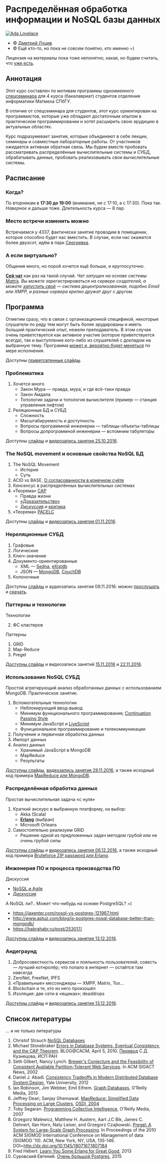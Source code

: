 <!-- -*- coding: utf-8 -*- -->

# Распределённая обработка информации и NoSQL базы данных

[![Ada Lovelace](resources/Ada-18-396x480.jpg)](https://en.wikipedia.org/wiki/Ada_Lovelace)

<!-- © [Высшая инженерная школа «Авалон»](http://www.avalon.ru/) \ -->
<!-- © [ООО «Ланит-Терком»](http://lanit-tercom.com/) \ -->
<!-- © [ФГАОУ ВО СПбПУ](http://spbstu.ru/) \ -->

* © [Дмитрий Луцив](http://dluciv.name/)
* © Ещё кто-то, но пока не совсем понятно, кто именно =)

Лицензия на материалы пока тоже непонятно, какая, но будем считать, что [уже есть](LICENSE.md).

## Аннотация

Этот курс составлен по мотивам программы одноименного [спецсеминара](http://edu.dluciv.name/Home/distrinfproc) для 4 курса (бакалавриат) студентов отделения информатики Матмеха СПбГУ.

В отличие от спецсеминара для студентов, этот курс ориентирован на программистов, которые уже обладают достаточным опытом в практическом программировании и хотят расширить свою эрудицию в актуальных областях.

Курс подразумевает занятия, которые объединяют в себе лекции, семинары и совместные лабораторные работы. От участников ожидается активная обратная связь. Мы будем вместе пробовать рассматривать распределённые вычислительные системы и СУБД, обрабатывать данные, пробовать реализовывать свои вычислительные системы.

## Расписание

### Когда?
По вторникам **с 17:30 до 19:00** (внимание, не с 17:10, а с 17:30). Пока так. *Наверное* и дальше тоже. Длительность курса — 8 пар.

### Место встречи изменить можно
Встречаемся у 4337, фактически занятие проводим в помещении, которое способно будет нас вместить. В случае, если нас окажется более двухсот, идём в парк [Сергиевка](https://ru.wikipedia.org/wiki/%D0%A1%D0%B5%D1%80%D0%B3%D0%B8%D0%B5%D0%B2%D0%BA%D0%B0_(%D0%B4%D0%B2%D0%BE%D1%80%D1%86%D0%BE%D0%B2%D0%BE-%D0%BF%D0%B0%D1%80%D0%BA%D0%BE%D0%B2%D1%8B%D0%B9_%D0%B0%D0%BD%D1%81%D0%B0%D0%BC%D0%B1%D0%BB%D1%8C)).

### А если виртуально?
Общения много, но порой хочется ещё больше, и круглосуточно.

[**Сей чат**](https://riot.im/app/#/room/#lt-nosql:matrix.org) как раз на такой случай. *Чат запущен на основе системы [Matrix](http://matrix.org/). Вы можете зарегистрироваться на сервере создателей, а можете [запустить свой](https://github.com/matrix-org/synapse/blob/master/README.rst) — система децентрализованная, подобно Email или XMPP, и разные сервера крепко дружат друг с другом.*

## Программа

Отметим сразу, что в связи с организационной спецификой, некоторые слушатели по ряду тем могут быть более эрудированы и иметь больший практический опыт, нежели преподаватель. В этом случае очень приветствуется как активное участие (которое приветствуется всегда), так и выступление кого-либо из слушателей с докладом на выбранную тему.
Программа [может и, вероятно будет меняться](https://en.wikipedia.org/wiki/Self-modifying_code) по мере исполнения.

Доступны [приветсвтенные слайды](https://dluciv.github.io/nosql-intro-course/slides/00-Hello).

### Проблематика

1. Хочется много
    * Закон Мура — правда, мура́, и где всё-таки правда
    * Закон Амдала
    * Топология задачи и топология вычислителя (пример — станция управления лифтом)
2. Реляционные БД и СУБД
    * Сложность
    * Масштабируемость и доступность
    * Вопросы программной инженерии — таблицы-объекты-таблицы
    * Вопросы *допрограммной* инженерии — вспомним табуляторы

Доступны [слайды](https://dluciv.github.io/nosql-intro-course/slides/01-Problematics) и [видеозапись занятия 25.10.2016](https://youtu.be/qHFYgicOI1o).

### The NoSQL movement и основные свойства NoSQL БД
1. The NoSQL Movement
    * История
    * Суть
2. ACID vs BASE, [О согласованности в конечном счёте](http://citforum.ru/gazeta/154/)
3. Консенсус в распределённых вычислительных системах
4. «Теорема» [CAP](https://en.wikipedia.org/wiki/CAP_theorem)
    * Правда жизни
    * [«Доказательство»](http://mwhittaker.github.io/2014/08/16/illustrated-proof-cap-theorem/)
    * [Дискуссия](http://citforum.ru/gazeta/154/) и [критика](https://arxiv.org/abs/1509.05393)
5. «Теорема» [PACELC](https://en.wikipedia.org/wiki/PACELC_theorem)

Доступны [слайды](https://dluciv.github.io/nosql-intro-course/slides/02-NoSQL_Movement_CAP_PACELC) и [видеозапись занятия 01.11.2016](https://youtu.be/6tAG-OexfQI).

### Нереляционные СУБД
1. Графовые
2. Логические
3. Ключ-значение
4. Документо-ориентированные
    * XML — [Sedna](http://sedna.org/), [eXistdb](http://exist-db.org/exist/apps/homepage/index.html)
    * JSON — [MongoDB](https://www.mongodb.com/), [CouchDB](http://couchdb.apache.org/)
5. Колоночные

Доступны [слайды](https://dluciv.github.io/nosql-intro-course/slides/03-NonRelOverview) и аудиозапись занятия 09.11.2016:
можно [прослушать](https://dluciv.github.io/nosql-intro-course/resources/recordings/recordings.html#arec-2016-11-08) и
[скачать](https://dluciv.github.io/nosql-intro-course/resources/recordings/2016-11-08_nosql-recording.opus.ogg).

### Паттерны и технологии

Технологии

2. ФС кластеров

Паттерны

1. GRID
2. Map-Reduce
3. Pregel

[Доступны слайды](https://dluciv.github.io/nosql-intro-course/slides/04-Techs_and_Patterns/) и видеозаписи занятий [15.11.2016](https://youtu.be/seERreFTyE4) и [22.11.2016](https://youtu.be/_8_iQTsjnPc).

### Использование NoSQL СУБД
Простой агрегирующий анализ обработанных данных с использованием MongoDB. Практическое занятие.

1. Вспомогательные технологии
    * Неблокирующий ввод-вывод
    * Минимум функционального программирования; [Continuation Passing Style](https://en.wikipedia.org/wiki/Continuation-passing_style)
    * Минимум JavaScript и [LiveScript](http://livescript.net/)
    * Функциональное программирование и телекоммуникации
2. Получение и первичная обработка данных
3. Импорт данных
4. Анализ данных
    * Хранимый JavaScript в MongoDB
    * MapReduce
    * Результаты

[Доступны слайды](https://dluciv.github.io/nosql-intro-course/slides/05-Distributed_Envs/), [видеозапись занятия 29.11.2016](https://youtu.be/tTegYDg3xjs?list=PLL0gqPNT01DYjMD_hD-hQE5qErwFzopPE),
а также исходный код примера [MapReduce для MongoDB](https://github.com/dluciv/nosql-intro-course/tree/master/resources/samples/iichan-slang).

### Распределённая обработка данных
Простая вычислительная задача «с нуля»

1. Краткий экскурс в выбранную платформу, на выбор:
    * Akka (Scala)
    * **[Erlang](https://youtu.be/xrIjfIjssLE)** (выбран)
    * Microsoft Orleans
2. Самостоятельно реализуем GRID
    * Решение одной из предложенных задач методом грубой или не очень грубой силы

[Доступны слайды](https://dluciv.github.io/nosql-intro-course/slides/05-Distributed_Envs/) и [видеозапись занятия 06.12.2016](https://youtu.be/sG_Ns6ijmQs?list=PLL0gqPNT01DYjMD_hD-hQE5qErwFzopPE),
а также исходный код примера [Bruteforce ZIP password для Erlang](https://github.com/dluciv/nosql-intro-course/tree/master/resources/samples/erlang-zip).


### Инженерия ПО и процесса производства ПО

Дискуссия

* [NoSQL и Agile](https://www.mongodb.com/agile-development)
* [Дискуссия](http://www.dbta.com/BigDataQuarterly/Articles/The-Emerging-Agile-Data-Architecture-NoSQL-Hadoop-and-Beyond-113936.aspx)

А NoSQL ли?.. Может что-нибудь на основе PostgreSQL? =)

* https://jaxenter.com/nosql-vs-postgres-121967.html
* http://www.aptuz.com/blog/is-postgres-nosql-database-better-than-mongodb/
* https://habrahabr.ru/post/253017/

[Доступны слайды](https://dluciv.github.io/nosql-intro-course/slides/06-Software_Engineering/) и [видеозапись занятия 13.12.2016](https://youtu.be/v9FVAJwUso4?t=27m16s).

### Андеграунд

1. Добросовестность сервисов и лояльность пользователей; совесть — лучший котнролёр; что попало в интернет — остаётся там навсегда
2. ZeroNet, FreeNet, IPFS
3. «Правильные» мессенджеры — XMPP, Matrix, Tox...
4. Blockchain и те, кто из него произошёл
5. Изоляция: две сети в «ящиках»; deaddrops

[Доступны слайды](https://dluciv.github.io/nosql-intro-course/slides/07-Underground/) и [видеозапись занятия 13.12.2016](https://youtu.be/v9FVAJwUso4?t=52m45s).


## Список литературы

... и не только литературы

1.  Christof Strauch [NoSQL Databases](http://www.christof-strauch.de/nosqldbs.pdf)
2.  Michael Stonebraker [Errors in Database Systems, Eventual Consistency, and the CAP Theorem](http://cacm.acm.org/blogs/blog-cacm/83396-errors-in-database-systems-eventual-consistency-and-the-cap-theorem/fulltext#). BLOG@CACM, April 5, 2010.
    [Перевод](http://citforum.ru/gazeta/154/) С.Д. Кузнецова, ИСП РАН
3.  Seth Gilbert, Nancy Lynch. [Brewer's Conjecture and the Feasibility of Consistent Available Partition-Tolerant Web Services](http://citeseerx.ist.psu.edu/viewdoc/summary?doi=10.1.1.20.1495). In ACM SIGACT News, 2002
4.  Daniel J. Abadi. [Consistency Tradeoffs in Modern Distributed Database System Design](http://cs-www.cs.yale.edu/homes/dna/papers/abadi-pacelc.pdf), Yale University, 2012
5.  Ian Robinson, Jim Webber, Emil Eifrem. [Graph Databases](http://graphdatabases.com/), O'Reilly Media, 2013
6.  Jeffrey Dean, Sanjay Ghemawat. [MapReduce: Simplified Data Processing on Large Clusters](http://static.googleusercontent.com/media/research.google.com/es/us/archive/mapreduce-osdi04.pdf), [OSDI, 2004](https://www.usenix.org/legacy/event/osdi04/)
7.  Toby Segaran. [Programming Collective Intelligence](http://shop.oreilly.com/product/9780596529321.do), O'Reilly Media, 2007
8.  Grzegorz Malewicz, Matthew H. Austern, Aart J.C Bik, James C. Dehnert, Ilan Horn, Naty Leiser, and Grzegorz Czajkowski. [Pregel: A System for Large-Scale Graph Processing](https://kowshik.github.io/JPregel/pregel_paper.pdf). In Proceedings of the 2010 ACM SIGMOD International Conference on Management of data (SIGMOD '10). ACM, New York, NY, USA, 135-146. DOI=http://dx.doi.org/10.1145/1807167.1807184
9.  Fred Hébert. [Learn You Some Erlang for Great Good](http://learnyousomeerlang.com/), 2013
10. Суровский Евгений. [Очень большой Postgres](https://habrahabr.ru/post/253017/), 2015
